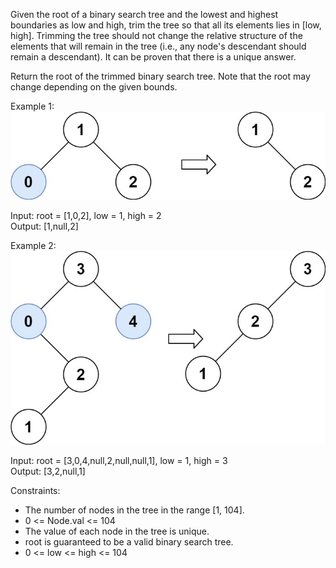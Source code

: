 Given the root of a binary search tree and the lowest and highest boundaries as low and high, trim the tree so that all
its elements lies in [low, high]. Trimming the tree should not change the relative structure of the elements that will
remain in the tree (i.e., any node's descendant should remain a descendant). It can be proven that there is a unique
answer.

Return the root of the trimmed binary search tree. Note that the root may change depending on the given bounds.

Example 1:  
![img.png](img.png)

Input: root = [1,0,2], low = 1, high = 2  
Output: [1,null,2]

Example 2:  
![img_1.png](img_1.png)

Input: root = [3,0,4,null,2,null,null,1], low = 1, high = 3  
Output: [3,2,null,1]

Constraints:

- The number of nodes in the tree in the range [1, 104].
- 0 <= Node.val <= 104
- The value of each node in the tree is unique.
- root is guaranteed to be a valid binary search tree.
- 0 <= low <= high <= 104